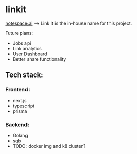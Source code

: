 # linkit

[notespace.ai](https://notespace.ai)
--> Link It is the in-house name for this project.

Future plans:

- Jobs api
- Link analytics
- User Dashboard
- Better share functionality

## Tech stack:

### Frontend:

- next.js
- typescript
- prisma

### Backend:

- Golang
- sqlx
- TODO: docker img and k8 cluster?
